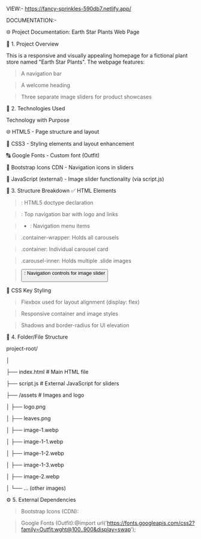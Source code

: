 VIEW:- https://fancy-sprinkles-590db7.netlify.app/


DOCUMENTATION:-

🌐 Project Documentation: Earth Star Plants Web Page

📄 1. Project Overview

This is a responsive and visually appealing homepage for a fictional plant store named "Earth Star Plants". The webpage features:

> A navigation bar

> A welcome heading

> Three separate image sliders for product showcases





🧰 2. Technologies Used

Technology with	Purpose

🌐 HTML5 -	Page structure and layout

🎨 CSS3	 - Styling elements and layout enhancement

🔠 Google Fonts	 - Custom font (Outfit)

🎯 Bootstrap Icons CDN - 	Navigation icons in sliders

📜 JavaScript (external) - Image slider functionality (via script.js)





🧱 3. Structure Breakdown
✅ HTML Elements

> <!DOCTYPE html>: HTML5 doctype declaration

> <nav>: Top navigation bar with logo and links

> <ul><li>: Navigation menu items

> .container-wrapper: Holds all carousels

> .container: Individual carousel card

> .carousel-inner: Holds multiple .slide images

> <button>: Navigation controls for image slider



📌 CSS Key Styling

> Flexbox used for layout alignment (display: flex)

> Responsive container and image styles

> Shadows and border-radius for UI elevation





📂 4. Folder/File Structure

project-root/

│

├── index.html              # Main HTML file


├── script.js               # External JavaScript for sliders

├── /assets                 # Images and logo

│   ├── logo.png

│   ├── leaves.png

│   ├── image-1.webp

│   ├── image-1-1.webp

│   ├── image-1-2.webp


│   ├── image-1-3.webp

│   ├── image-2.webp

│   └── ... (other images)





⚙️ 5. External Dependencies
>Bootstrap Icons (CDN): <link rel="stylesheet" href="https://cdn.jsdelivr.net/npm/bootstrap-icons@1.13.1/font/bootstrap-icons.min.css">


>Google Fonts (Outfit):@import url('https://fonts.googleapis.com/css2?family=Outfit:wght@100..900&display=swap');

